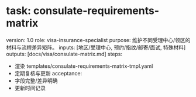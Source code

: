 # task: consulate-requirements-matrix

version: 1.0
role: visa-insurance-specialist
purpose: 维护不同受理中心/领区的材料与流程差异矩阵。
inputs: [地区/受理中心, 预约/指纹/邮寄/面试, 特殊材料]
outputs: [docs/visa/consulate-matrix.md]
steps:

- 渲染 templates/consulate-requirements-matrix-tmpl.yaml
- 定期复核与更新
  acceptance:
- 字段完整/差异明确
- 更新时间记录
